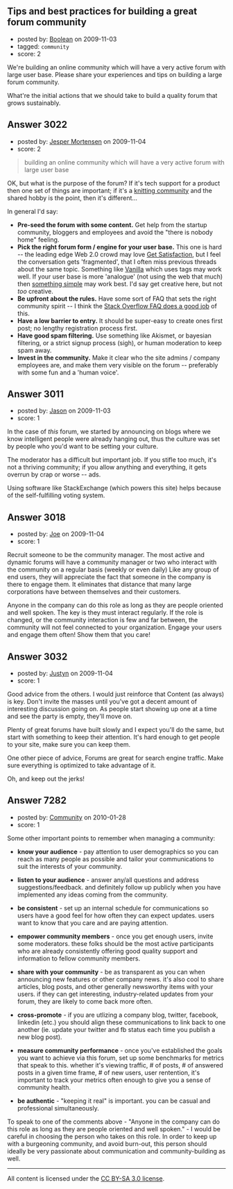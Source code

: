 ## Tips and best practices for building a great forum community

- posted by: [Boolean](https://stackexchange.com/users/-1/78-boolean) on 2009-11-03
- tagged: `community`
- score: 2

We're building an online community which will have a very active forum with large user base. Please share your experiences and tips on building a large forum community. 

What're the initial actions that we should take to build a quality forum that grows sustainably.  


## Answer 3022

- posted by: [Jesper Mortensen](https://stackexchange.com/users/-1/1261-jesper-mortensen) on 2009-11-04
- score: 2

<blockquote>
  <p>building an online community which will have a very active forum with large user base</p>
</blockquote>

<p>OK, but what is the purpose of the forum? If it's tech support for a product then one set of things are important; if it's a <a href="https://www.ravelry.com/" rel="nofollow">knitting community</a> and the shared hobby is the point, then it's different...</p>

<p>In general I'd say:</p>

<ul>
<li><strong>Pre-seed the forum with some content.</strong> Get help from the startup community, bloggers and employees and avoid the "there is nobody home" feeling.</li>
<li><strong>Pick the right forum form / engine for your user base.</strong> This one is hard -- the leading edge Web 2.0 crowd may love <a href="http://getsatisfaction.com/" rel="nofollow">Get Satisfaction</a>, but I feel the conversation gets 'fragmented', that I often miss previous threads about the same topic. Something like <a href="http://vanillaforums.org/" rel="nofollow">Vanilla</a> which uses tags may work well. If your user base is more 'analogue' (not using the web that much) then <a href="http://fluxbb.org/" rel="nofollow">something simple</a> may work best. I'd say get creative here, but not <em>too</em> creative.</li>
<li><strong>Be upfront about the rules.</strong> Have some sort of FAQ that sets the right community spirit -- I think the <a href="http://stackoverflow.com/faq" rel="nofollow">Stack Overflow FAQ does a good job</a> of this.</li>
<li><strong>Have a low barrier to entry.</strong> It should be super-easy to create ones first post; no lengthy registration process first.</li>
<li><strong>Have good spam filtering.</strong> Use something like Akismet, or bayesian filtering, or a strict signup process (sigh), or human moderation to keep spam away.</li>
<li><strong>Invest in the community.</strong> Make it clear who the site admins / company employees are, and make them very visible on the forum -- preferably with some fun and a 'human voice'.</li>
</ul>



## Answer 3011

- posted by: [Jason](https://stackexchange.com/users/-1/2-jason) on 2009-11-03
- score: 1

In the case of *this* forum, we started by announcing on blogs where we know intelligent people were already hanging out, thus the culture was set by people who you'd want to be setting your culture.

The moderator has a difficult but important job.  If you stifle too much, it's not a thriving community; if you allow anything and everything, it gets overrun by crap or worse -- ads.

Using software like StackExchange (which powers this site) helps because of the self-fulfilling voting system.


## Answer 3018

- posted by: [Joe](https://stackexchange.com/users/-1/1081-joe) on 2009-11-04
- score: 1

Recruit someone to be the community manager.  The most active and dynamic forums will have a community manager or two who interact with the community on a regular basis (weekly or even daily)  Like any group of end users, they will appreciate the fact that someone in the company is there to engage them.  It eliminates that distance that many large corporations have between themselves and their customers.  

Anyone in the company can do this role as long as they are people oriented and well spoken.  The key is they must interact regularly.  If the role is changed, or the community interaction is few and far between, the community will not feel connected to your organization.  Engage your users and engage them often!  Show them that you care!


## Answer 3032

- posted by: [Justyn](https://stackexchange.com/users/-1/605-justyn) on 2009-11-04
- score: 1

Good advice from the others. I would just reinforce that Content (as always) is key. Don't invite the masses until you've got a decent amount of interesting discussion going on. As people start showing up one at a time and see the party is empty, they'll move on.

Plenty of great forums have built slowly and I expect you'll do the same, but start with something to keep their attention. It's hard enough to get people to your site, make sure you can keep them.

One other piece of advice, Forums are great for search engine traffic. Make sure everything is optimized to take advantage of it.

Oh, and keep out the jerks!


## Answer 7282

- posted by: [Community](https://stackexchange.com/users/-1/-1-community) on 2010-01-28
- score: 1

Some other important points to remember when managing a community:

 - **know your audience** - pay attention to user demographics so you can reach as many people as possible and tailor your communications to suit the interests of your community.

 - **listen to your audience** - answer any/all questions and address suggestions/feedback. and definitely follow up publicly when you have implemented any ideas coming from the community.
 - **be consistent** - set up an internal schedule for communications so users have a good feel for how often they can expect updates. users want to know that you care and are paying attention.

 - **empower community members** - once you get enough users, invite some moderators. these folks should be the most active participants who are already consistently offering good quality support and information to fellow community members.

 - **share with your community** - be as transparent as you can when announcing new features or other company news. it's also cool to share articles, blog posts, and other generally newsworthy items with your users. if they can get interesting, industry-related updates from your forum, they are likely to come back more often.

 - **cross-promote** - if you are utlizing a company blog, twitter, facebook, linkedin (etc.) you should align these communications to link back to one another (ie. update your twitter and fb status each time you publish a new blog post).

 - **measure community performance** - once you've established the goals you want to achieve via this forum, set up some benchmarks for metrics that speak to this. whether it's viewing traffic, # of posts, # of answered posts in a given time frame, # of new users, user rentention, it's important to track your metrics often enough to give you a sense of community health.

 - **be authentic** - "keeping it real" is important. you can be casual and professional simultaneously.

To speak to one of the comments above - "Anyone in the company can do this role as long as they are people oriented and well spoken." - I would be careful in choosing the person who takes on this role. In order to keep up with a burgeoning community, and avoid burn-out, this person should ideally be very passionate about communication and community-building as well.



---

All content is licensed under the [CC BY-SA 3.0 license](https://creativecommons.org/licenses/by-sa/3.0/).

